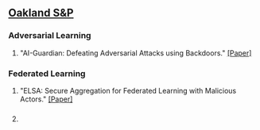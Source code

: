 ## [Oakland S&P](https://sp2023.ieee-security.org/program-papers.html)

### Adversarial Learning
1. "AI-Guardian: Defeating Adversarial Attacks using Backdoors." [[Paper]](https://ieeexplore.ieee.org/document/10179473)

### Federated Learning
1. "ELSA: Secure Aggregation for Federated Learning with Malicious Actors." [[Paper]](https://eprint.iacr.org/2022/1695)

2. ###
